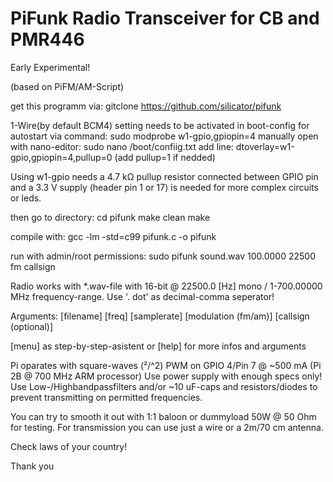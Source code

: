 # PiFunk Radio Transceiver for CB and PMR446 
Early Experimental! 

(based on PiFM/AM-Script)

get this programm via: 
gitclone https://github.com/silicator/pifunk

1-Wire(by default BCM4) setting needs to be activated in boot-config for autostart
via command: sudo modprobe w1-gpio,gpiopin=4 
manually open with nano-editor: sudo nano /boot/confiig.txt
add line: dtoverlay=w1-gpio,gpiopin=4,pullup=0 (add pullup=1 if nedded)

Using w1-gpio needs a 4.7 kΩ pullup resistor connected between GPIO pin and
a 3.3 V supply (header pin 1 or 17) is needed for more complex circuits or leds.

then go to directory:
cd pifunk
make clean
make

compile with:
gcc -lm -std=c99 pifunk.c -o pifunk 

run with admin/root permissions:
sudo pifunk sound.wav 100.0000 22500 fm callsign

Radio works with *.wav-file with 16-bit @ 22500.0 [Hz] mono / 1-700.00000 MHz frequency-range. 
Use '. dot' as decimal-comma seperator! 

Arguments: [filename] [freq] [samplerate] [modulation (fm/am)] [callsign (optional)] 

[menu] as step-by-step-asistent
or 
[help] for more infos and arguments

Pi oparates with square-waves (²/^2) PWM on GPIO 4/Pin 7 @ ~500 mA (Pi 2B @ 700 MHz ARM processor)
Use power supply with enough specs only! 
Use Low-/Highbandpassfilters and/or ~10 uF-caps and resistors/diodes 
to prevent transmitting on permitted frequencies.

You can try to smooth it out with 1:1 baloon or dummyload 50W @ 50 Ohm for testing.
For transmission you can use just a wire or a 2m/70 cm antenna.

Check laws of your country! 

Thank you


